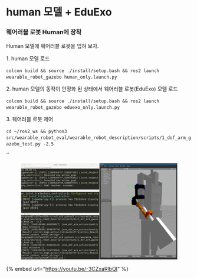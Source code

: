 # human 모델 + EduExo

### 웨어러블 로봇 Human에 장착

Human 모델에 웨어러블 로봇을 입혀 보자.

1\. human 모델 로드

`colcon build && source ./install/setup.bash && ros2 launch wearable_robot_gazebo human_only.launch.py`

2\. human 모델의 동작이 안정화 된 상태에서 웨어러블 로봇(EduExo) 모델 로드&#x20;

`colcon build && source ./install/setup.bash && ros2 launch wearable_robot_gazebo eduexo_only.launch.py`

3\. 웨어러블 로봇 제어

`cd ~/ros2_ws && python3 src/wearable_robot_eval/wearable_robot_description/scripts/1_dof_arm_gazebo_test.py -2.5`

``

<figure><img src="../.gitbook/assets/image (2).png" alt=""><figcaption></figcaption></figure>

{% embed url="https://youtu.be/-3CZxaRlbQI" %}
